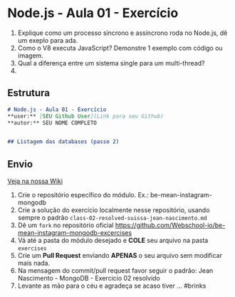 # Node.js - Aula 01 - Exercício

1. Explique como um processo síncrono e assíncrono roda no Node.js, dê um exeplo para ada.
2. Como o V8 executa JavaScript? Demonstre 1 exemplo com código ou imagem.
3. Qual a diferença entre um sistema single para um multi-thread?
4. 



## Estrutura

```md
# Node.js - Aula 01 - Exercício
**user:** [SEU Github User](Link para seu Github)
**autor:** SEU NOME COMPLETO


## Listagem das databases (passo 2)


```


## Envio

[Veja na nossa Wiki](https://github.com/Webschool-io/be-mean-instagram/wiki/Exerc%C3%ADcios)

1. Crie o repositório específico do módulo. Ex.: be-mean-instagram-mongodb
2. Crie a solução do exercício localmente nesse repositório, usando sempre o padrão `class-02-resolved-suissa-jean-nascimento.md`
3. Dê um `fork` no repositório oficial https://github.com/Webschool-io/be-mean-instagram-mongodb-excercises
4. Vá até a pasta do módulo desejado e **COLE** seu arquivo na pasta `exercises`
5. Crie um **Pull Request** enviando **APENAS** o seu arquivo sem modificar mais nada.
6. Na mensagem do commit/pull request favor seguir o padrão: Jean Nascimento - MongoDB - Exercicio 02 resolvido
7. Levante as mão para o céu e agradeça se acaso tiver ... #brinks
